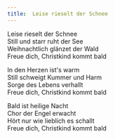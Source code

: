 ```yaml
---
title:  Leise rieselt der Schnee 
---
```


Leise rieselt der Schnee  
Still und starr ruht der See  
Weihnachtlich glänzet der Wald  
Freue dich, Christkind kommt bald  

In den Herzen ist's warm  
Still schweigt Kummer und Harm  
Sorge des Lebens verhallt  
Freue dich, Christkind kommt bald

Bald ist  heilige Nacht  
Chor der Engel erwacht  
Hört nur wie lieblich es schallt  
Freue dich, Christkind kommt bald

